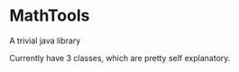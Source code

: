 MathTools
=========

A trivial java library

Currently have 3 classes, which are pretty self explanatory.

